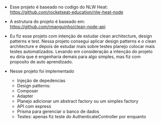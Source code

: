 - Esse projeto é baseado no codigo do NLW Heat: https://github.com/rocketseat-education/nlw-heat-node
- A estrutura do projeto é baseado em: https://github.com/rmanguinho/clean-node-api

- Eu fiz esse projeto com intenção de estudar clean architecture, design patterns e test. Nessa projeto consegui aplicar design patterns e o clean architecture e depois de estudar mais sobre testes planejo colocar mais testes automatizados. Levando em consideração a intenção do projeto eu diria que é engenharia demais para algo simples, mas fiz com proposito de auto aprendizado.

- Nesse projeto foi implementado
  - Injeção de depedencias
  - Design patterns:
   - Composer
   - Adapter
   - Planejo adicionar um abstract factory ou um simples factory
  - API com express
  - Prisma para gerenciar o banco de dados
  - Testes: apenas fiz teste do AuthenticateController por enquanto

